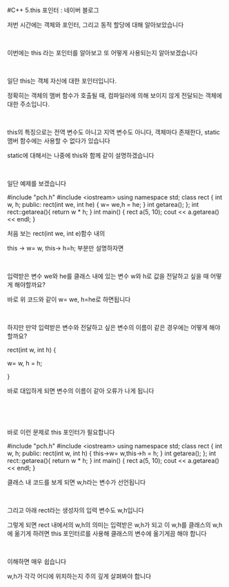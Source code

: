 #C++ 5.this 포인터 : 네이버 블로그
<div class="wrap_rabbit pcol2 _param(1) _postViewArea221674095867" id="post-view221674095867">
<!-- Rabbit HTML --><div class="se-viewer se-theme-default" lang="ko-KR">
<!-- SE_DOC_HEADER_END -->
<div class="se-main-container">
<div class="se-component se-text se-l-default" id="SE-fc1b9cdd-8566-4271-a47e-f4bcf22e4790">
<div class="se-component-content">
<div class="se-section se-section-text se-l-default">
<div class="se-module se-module-text"><!-- SE-TEXT { --><p class="se-text-paragraph se-text-paragraph-align-" id="SE-ed4af977-9856-408b-838c-2cd1d22d9458" style=""><span class="se-fs- se-ff-" id="SE-3120c9ea-07f2-42e8-84e7-f4c186428b0d" style="">저번 시간에는 객체와 포인터, 그리고 동적 할당에 대해 알아보았습니다</span></p><!-- } SE-TEXT --><!-- SE-TEXT { --><p class="se-text-paragraph se-text-paragraph-align-" id="SE-acc55718-c689-42e1-843b-749bcddce170" style=""><span class="se-fs- se-ff-" id="SE-0901c5f5-7666-4f49-a210-31c018b7f143" style="">​</span></p><!-- } SE-TEXT --><!-- SE-TEXT { --><p class="se-text-paragraph se-text-paragraph-align-" id="SE-a5073a73-c5ee-45d1-a466-da78a624faa8" style=""><span class="se-fs- se-ff-" id="SE-7eae1786-6fe8-4cea-a46a-e6710a8de71f" style="">이번에는 this 라는 포인터를 알아보고 또 어떻게 사용되는지 알아보겠습니다</span></p><!-- } SE-TEXT --><!-- SE-TEXT { --><p class="se-text-paragraph se-text-paragraph-align-" id="SE-b131ec51-9cf9-455d-a97e-833df472ee0d" style=""><span class="se-fs- se-ff-" id="SE-3329a474-d244-427a-9d8e-eebf46604673" style="">​</span></p><!-- } SE-TEXT --><!-- SE-TEXT { --><p class="se-text-paragraph se-text-paragraph-align-" id="SE-2de4dc77-bd63-4273-a9ac-91701d90f789" style=""><span class="se-fs- se-ff-" id="SE-2468d880-936e-4657-b70a-22290dd963c8" style="">일단 this는 객체 자신에 대한 포인터입니다.</span></p><!-- } SE-TEXT --><!-- SE-TEXT { --><p class="se-text-paragraph se-text-paragraph-align-" id="SE-d341f010-728b-463d-8f50-b14aad7d4dbc" style=""><span class="se-fs- se-ff-" id="SE-5ec3f719-0f8e-47e5-a73b-9756e14280aa" style="">정확히는 객체의 맴버 함수가 호출될 때, 컴파일러에 의해 보이지 않게 전달되는 객체에 대한 주소입니다.</span></p><!-- } SE-TEXT --><!-- SE-TEXT { --><p class="se-text-paragraph se-text-paragraph-align-" id="SE-f45b3f63-eb0b-464f-85c2-596f5acdb22a" style=""><span class="se-fs- se-ff-" id="SE-6282034b-41d0-4c8f-91f9-d6fc6a3815e3" style="">​</span></p><!-- } SE-TEXT --><!-- SE-TEXT { --><p class="se-text-paragraph se-text-paragraph-align-" id="SE-ebb4418a-cccd-461e-b853-fc98f50a8ea1" style=""><span class="se-fs- se-ff-" id="SE-8dbfb905-d986-4564-8ada-45ab1f471845" style="">this의 특징으로는  전역 변수도 아니고 지역 변수도 아니다, 객체마다 존재한다, static 맴버 함수에는 사용할 수 없다가 있습니다</span></p><!-- } SE-TEXT --><!-- SE-TEXT { --><p class="se-text-paragraph se-text-paragraph-align-" id="SE-96064e50-747a-4125-af2f-09146ac0112c" style=""><span class="se-fs- se-ff-" id="SE-5abd4643-5da9-4aab-bddc-3b83f451f17a" style="">static에 대해서는 나중에 this와 함께 같이 설명하겠습니다</span></p><!-- } SE-TEXT --><!-- SE-TEXT { --><p class="se-text-paragraph se-text-paragraph-align-" id="SE-15a0b83b-e2dd-4b07-b9d7-b20f8b9dbfd1" style=""><span class="se-fs- se-ff-" id="SE-fb6eeccf-0620-4c12-81a2-ed9e0b11f345" style="">​</span></p><!-- } SE-TEXT --><!-- SE-TEXT { --><p class="se-text-paragraph se-text-paragraph-align-" id="SE-ff1d1c6e-ed8b-448a-8c96-9de003c02726" style=""><span class="se-fs- se-ff-" id="SE-4a1296c5-0174-4a29-8ce7-3b6ff5f55272" style="">일단 예제를 보겠습니다</span></p><!-- } SE-TEXT --></div>
</div>
</div>
</div> <div class="se-component se-code se-l-default" id="SE-627feb0e-50d2-470b-aa8c-12f6fb568e3a">
<div class="se-component-content">
<div class="se-section se-section-code se-l-default">
<div class="se-module se-module-code se-fs-fs13">
<div class="se-code-source">
<div class="__se_code_view language-javascript">#include "pch.h"
#include &lt;iostream&gt;
using namespace std;
class rect {
	int w, h;
public:
	rect(int we, int he) {
          w= we,h = he;
	}
	int getarea();
};
int rect::getarea(){
	return w * h;
}
int main()
{
	rect a(5, 10);
	cout &lt;&lt; a.getarea() &lt;&lt; endl;
}
</div>
</div>
</div>
</div>
</div>
<script class="__se_module_data" data-module='{"type":"v2_code", "id" : "SE-627feb0e-50d2-470b-aa8c-12f6fb568e3a"}' type="text/data"></script>
</div> <div class="se-component se-text se-l-default" id="SE-d9990d1c-b3d5-4c2c-9cb4-7aad74bdcb95">
<div class="se-component-content">
<div class="se-section se-section-text se-l-default">
<div class="se-module se-module-text"><!-- SE-TEXT { --><p class="se-text-paragraph se-text-paragraph-align-" id="SE-8989adee-a86a-425d-96d1-4a090cd2dd15" style=""><span class="se-fs- se-ff-" id="SE-a987dc2d-0fcd-4aba-aca6-0fadabe08a3e" style="">처음 보는 rect(int we,  int e)함수 내의 </span></p><!-- } SE-TEXT --><!-- SE-TEXT { --><p class="se-text-paragraph se-text-paragraph-align-" id="SE-0be5e018-1e32-4eab-9388-feb71064d9d5" style=""><span class="se-fs- se-ff-" id="SE-b3dd7c26-78e1-4372-b6fc-b2581598c64c" style="">this -&gt; w= w, this-&gt; h=h; 부분만 설명하자면</span></p><!-- } SE-TEXT --><!-- SE-TEXT { --><p class="se-text-paragraph se-text-paragraph-align-" id="SE-be7deaa0-6ab0-40ef-913e-73a8c8f33b17" style=""><span class="se-fs- se-ff-" id="SE-4733b0a2-9053-4325-bc9e-8781b6d089ed" style="">​</span></p><!-- } SE-TEXT --><!-- SE-TEXT { --><p class="se-text-paragraph se-text-paragraph-align-" id="SE-da0c25d7-b575-4938-870f-917ed79ff4de" style=""><span class="se-fs- se-ff-" id="SE-254fd74f-306b-4208-9693-d3879fd56a6a" style="">입력받은 변수 we와 he를 클래스 내에 있는 변수 w와 h로 값을 전달하고 싶을 때 어떻게 해야할까요?</span></p><!-- } SE-TEXT --><!-- SE-TEXT { --><p class="se-text-paragraph se-text-paragraph-align-" id="SE-cbc5ce4d-3f32-4ebf-88d7-f2ad23b4edbe" style=""><span class="se-fs- se-ff-" id="SE-6dd0703c-3a1d-4479-a5cd-aa2e4d16e785" style="">바로 위 코드와 같이 w= we, h=he로 하면됩니다</span></p><!-- } SE-TEXT --><!-- SE-TEXT { --><p class="se-text-paragraph se-text-paragraph-align-" id="SE-b64d1867-cec1-4047-85c4-df622a9fca6f" style=""><span class="se-fs- se-ff-" id="SE-caa469fe-0994-488b-a1ff-83bb89003a6c" style="">​</span></p><!-- } SE-TEXT --><!-- SE-TEXT { --><p class="se-text-paragraph se-text-paragraph-align-" id="SE-b8cb03a0-22a0-4ebc-9fd7-4e2738ce33be" style=""><span class="se-fs- se-ff-" id="SE-89e9728a-79d0-4b05-8d00-3edd6fc249a6" style="">하지만 만약 입력받은 변수와 전달하고 싶은 변수의 이름이 같은 경우에는 어떻게 해야 할까요?</span></p><!-- } SE-TEXT --><!-- SE-TEXT { --><p class="se-text-paragraph se-text-paragraph-align-" id="SE-28173ed6-c6af-4210-a5fc-da0c5f515537" style=""><span class="se-fs- se-ff-" id="SE-d63080e9-91aa-4251-a7a9-be6e77b1b4a9" style="">rect(int w, int h) {</span></p><!-- } SE-TEXT --><!-- SE-TEXT { --><p class="se-text-paragraph se-text-paragraph-align-" id="SE-e8dc6f6c-6a65-4e57-9950-b236b7a5127f" style=""><span class="se-fs- se-ff-" id="SE-37ac7bfe-b9a1-4ca3-8085-f4de28ea3ca3" style="">w= w, h = h;</span></p><!-- } SE-TEXT --><!-- SE-TEXT { --><p class="se-text-paragraph se-text-paragraph-align-" id="SE-ee468256-1141-4789-aa01-ed4e19069ed4" style=""><span class="se-fs- se-ff-" id="SE-957bded7-8c23-4242-a6b0-1caa9b4edfd5" style="">}</span></p><!-- } SE-TEXT --><!-- SE-TEXT { --><p class="se-text-paragraph se-text-paragraph-align-" id="SE-8ef318c9-a0f5-473b-9755-77f1ac3111b9" style=""><span class="se-fs- se-ff-" id="SE-7c02c538-a47e-489d-a7d0-29a714d205e4" style="">바로 대입하게 되면 변수의 이름이 같아 오류가 나게 됩니다</span></p><!-- } SE-TEXT --><!-- SE-TEXT { --><p class="se-text-paragraph se-text-paragraph-align-" id="SE-a6b25e6f-0682-4d3e-b942-226727eb0fbe" style=""><span class="se-fs- se-ff-" id="SE-f5c16e64-6e92-4180-994f-f5524e883edc" style="">​</span></p><!-- } SE-TEXT --><!-- SE-TEXT { --><p class="se-text-paragraph se-text-paragraph-align-" id="SE-4e96a412-8d58-4aff-8d5c-810f0be82579" style=""><span class="se-fs- se-ff-" id="SE-7bac1e59-f50b-4753-b19b-391929952316" style="">​</span></p><!-- } SE-TEXT --><!-- SE-TEXT { --><p class="se-text-paragraph se-text-paragraph-align-" id="SE-aa25f435-248c-4d5e-84b3-1a691e9838b6" style=""><span class="se-fs- se-ff-" id="SE-ae36e059-55f5-44df-8e8f-f763d46ca36e" style="">바로 이런 문제로 this 포인터가 필요합니다 </span></p><!-- } SE-TEXT --></div>
</div>
</div>
</div> <div class="se-component se-code se-l-default" id="SE-54653f35-a7d8-455e-b40d-373947edb9db">
<div class="se-component-content">
<div class="se-section se-section-code se-l-default">
<div class="se-module se-module-code se-fs-fs13">
<div class="se-code-source">
<div class="__se_code_view language-javascript">#include "pch.h"
#include &lt;iostream&gt;
using namespace std;
class rect {
	int w, h;
public:
	rect(int w, int h) {
		this-&gt;w= w,this-&gt;h = h;
	}
	int getarea();
};
int rect::getarea(){
	return w * h;
}
int main()
{
	rect a(5, 10);
	cout &lt;&lt; a.getarea() &lt;&lt; endl;
}
</div>
</div>
</div>
</div>
</div>
<script class="__se_module_data" data-module='{"type":"v2_code", "id" : "SE-54653f35-a7d8-455e-b40d-373947edb9db"}' type="text/data"></script>
</div> <div class="se-component se-text se-l-default" id="SE-f22a0cfe-c8d8-4346-917c-3da1a24fab43">
<div class="se-component-content">
<div class="se-section se-section-text se-l-default">
<div class="se-module se-module-text"><!-- SE-TEXT { --><p class="se-text-paragraph se-text-paragraph-align-" id="SE-b48a6a04-408c-494a-84a6-5e50f60374ee" style=""><span class="se-fs- se-ff-" id="SE-2b597370-1925-4d67-9dd0-3f7d4d509b73" style="">클래스 내 코드를 보게 되면 w,h라는 변수가 선언됩니다</span></p><!-- } SE-TEXT --><!-- SE-TEXT { --><p class="se-text-paragraph se-text-paragraph-align-" id="SE-ebb76dc6-275c-404e-bfd8-07c51497921e" style=""><span class="se-fs- se-ff-" id="SE-c169c7a7-b3cf-4d70-a7b0-34180a18bdc5" style="">​</span></p><!-- } SE-TEXT --><!-- SE-TEXT { --><p class="se-text-paragraph se-text-paragraph-align-" id="SE-cc646979-d9f3-41e4-8f25-b803c42379ab" style=""><span class="se-fs- se-ff-" id="SE-1b96eab3-2979-4e7a-816f-5cf43245f118" style="">그리고 아래 rect라는 생성자의 입력 변수도 w,h입니다</span></p><!-- } SE-TEXT --><!-- SE-TEXT { --><p class="se-text-paragraph se-text-paragraph-align-" id="SE-5d609137-b5ef-4e50-9ac9-8df31abff557" style=""><span class="se-fs- se-ff-" id="SE-53abbda0-7a6f-4e50-b100-8b5b95bdc6b9" style="">그렇게 되면 rect 내에서의 w,h의 의미는 입력받은 w,h가 되고 이 w,h를 클래스의 w,h에 옮기게 하려면 this 포인터르를 사용해 클래스의 변수에 옮기게끔 해야 합니다</span></p><!-- } SE-TEXT --><!-- SE-TEXT { --><p class="se-text-paragraph se-text-paragraph-align-" id="SE-df8a8cb6-d98c-4c38-ac53-cd70272ccad7" style=""><span class="se-fs- se-ff-" id="SE-077172c9-b4cb-429e-9638-85952cd82209" style="">​</span></p><!-- } SE-TEXT --><!-- SE-TEXT { --><p class="se-text-paragraph se-text-paragraph-align-" id="SE-acba14ba-e3f2-4991-b9d7-d6a227c33e85" style=""><span class="se-fs- se-ff-" id="SE-83e3ac5f-799f-4c5b-b45d-9721fdfdf242" style="">이해하면 매우 쉽습니다</span></p><!-- } SE-TEXT --><!-- SE-TEXT { --><p class="se-text-paragraph se-text-paragraph-align-" id="SE-d388d7ca-575a-464d-95af-500a61c91af2" style=""><span class="se-fs- se-ff-" id="SE-f8b68925-aa0e-4c74-914e-d450366311d1" style="">w,h가 각각 어디에 위치하는지 주의 깊게 살펴봐야 합니다</span></p><!-- } SE-TEXT --><!-- SE-TEXT { --><p class="se-text-paragraph se-text-paragraph-align-" id="SE-09bfdd53-1876-47da-92f6-5efacfdba209" style=""><span class="se-fs- se-ff-" id="SE-88171eae-2bc8-431a-97b6-35272ae5729f" style="">​</span></p><!-- } SE-TEXT --><!-- SE-TEXT { --><p class="se-text-paragraph se-text-paragraph-align-" id="SE-54949df3-faee-4e6e-af8c-241c576fcd4f" style=""><span class="se-fs- se-ff-" id="SE-75cbffa1-8308-4ec0-b934-d5ed380d4d88" style="">​</span></p><!-- } SE-TEXT --></div>
</div>
</div>
</div> </div>
</div>
</div>